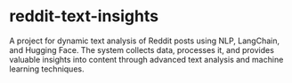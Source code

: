 # reddit-text-insights
A project for dynamic text analysis of Reddit posts using NLP, LangChain, and Hugging Face. The system collects data, processes it, and provides valuable insights into content through advanced text analysis and machine learning techniques.
